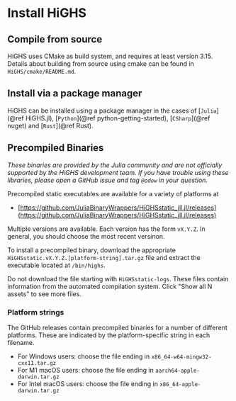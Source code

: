 # Install HiGHS

## Compile from source 

HiGHS uses CMake as build system, and requires at least version
3.15. Details about building from source using cmake can be found in `HiGHS/cmake/README.md`.

## Install via a package manager

HiGHS can be installed using a package manager in the cases of
[`Julia`](@ref HiGHS.jl), [`Python`](@ref python-getting-started), [`CSharp`](@ref nuget) and [`Rust`](@ref Rust).

## Precompiled Binaries

_These binaries are provided by the Julia community and are not officially
supported by the HiGHS development team. If you have trouble using these
libraries, please open a GitHub issue and tag `@odow` in your question._

Precompiled static executables are available for a variety of platforms at

 * [https://github.com/JuliaBinaryWrappers/HiGHSstatic_jll.jl/releases](https://github.com/JuliaBinaryWrappers/HiGHSstatic_jll.jl/releases)

Multiple versions are available. Each version has the form `vX.Y.Z`. In
general, you should choose the most recent versinon.

To install a precompiled binary, download the appropriate `HiGHSstatic.vX.Y.Z.[platform-string].tar.gz`
file and extract the executable located at `/bin/highs`.

Do not download the file starting with `HiGHSstatic-logs`. These files contain
information from the automated compilation system. Click "Show all N assets"
to see more files.

### Platform strings

The GitHub releases contain precompiled binaries for a number of different
platforms. These are indicated by the platform-specific string in each
filename.

 * For Windows users: choose the file ending in `x86_64-w64-mingw32-cxx11.tar.gz`
 * For M1 macOS users: choose the file ending in `aarch64-apple-darwin.tar.gz`
 * For Intel macOS users: choose the file ending in `x86_64-apple-darwin.tar.gz`
